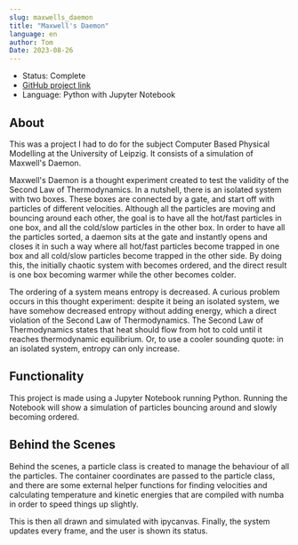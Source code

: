 ```yaml
---
slug: maxwells_daemon
title: "Maxwell's Daemon"
language: en
author: Tom
Date: 2023-08-26
---
```


- Status: Complete
- [GitHub project link](https://github.com/tomdpb/maxwells-daemon-cbpm-project)
- Language: Python with Jupyter Notebook

## About

This was a project I had to do for the subject Computer Based Physical Modelling at the University of Leipzig. It consists of a simulation of Maxwell's Daemon.

Maxwell's Daemon is a thought experiment created to test the validity of the Second Law of Thermodynamics. In a nutshell, there is an isolated system with two boxes. These boxes are connected by a gate, and start off with particles of different velocities. Although all the particles are moving and bouncing around each other, the goal is to have all the hot/fast particles in one box, and all the cold/slow particles in the other box.
In order to have all the particles sorted, a daemon sits at the gate and instantly opens and closes it in such a way where all hot/fast particles become trapped in one box and all cold/slow particles become trapped in the other side. By doing this, the initially chaotic system with becomes ordered, and the direct result is one box becoming warmer while the other becomes colder.

The ordering of a system means entropy is decreased. A curious problem occurs in this thought experiment: despite it being an isolated system, we have somehow decreased entropy without adding energy, which a direct violation of the Second Law of Thermodynamics. The Second Law of Thermodynamics states that heat should flow from hot to cold until it reaches thermodynamic equilibrium. Or, to use a cooler sounding quote: in an isolated system, entropy can only increase.

## Functionality

This project is made using a Jupyter Notebook running Python. Running the Notebook will show a simulation of particles bouncing around and slowly becoming ordered.

## Behind the Scenes

Behind the scenes, a particle class is created to manage the behaviour of all the particles. The container coordinates are passed to the particle class, and there are some external helper functions for finding velocities and calculating temperature and kinetic energies that are compiled with numba in order to speed things up slightly.

This is then all drawn and simulated with ipycanvas. Finally, the system updates every frame, and the user is shown its status.
